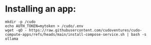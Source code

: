 # Installing an app:

```shell
mkdir -p /cudo
echo AUTH_TOKEN=mytoken > /cudo/.env
wget -qO - https://raw.githubusercontent.com/cudoventures/cudo-compute-apps/refs/heads/main/install-compose-service.sh | bash -s ollama
```
